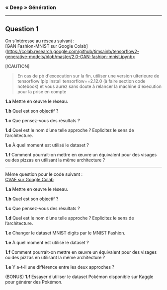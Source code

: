
###  « Deep » Génération

---

## Question 1

On s’intéresse au réseau suivant :  
[GAN Fashion-MNIST sur Google Colab](https://colab.research.google.com/github/timsainb/tensorflow2-generative-models/blob/master/2.0-GAN-fashion-mnist.ipynb> 

[!CAUTION]
> En cas de pb d'excecution sur la fin,  utiliser une version ulterieure de tensorflow
>!pip install tensorflow==2.12.0 (à faire section code notebook)
> et vous aurez sans doute  à relancer la machine d'execution pour la prise en compte

**1.a** Mettre en œuvre le réseau.

**1.b** Quel est son objectif ?

**1.c** Que pensez-vous des résultats ?

**1.d** Quel est le nom d’une telle approche ? Explicitez le sens de l’architecture.

**1.e** À quel moment est utilisé le dataset ?

**1.f** Comment pourrait-on mettre en œuvre un équivalent pour des visages ou des pizzas en utilisant la même architecture ?

---

Même question pour le code suivant :  
[CVAE sur Google Colab](https://colab.research.google.com/github/tensorflow/docs/blob/master/site/en/tutorials/generative/cvae.ipynb)

**1.a** Mettre en œuvre le réseau.

**1.b** Quel est son objectif ?

**1.c** Que pensez-vous des résultats ?

**1.d** Quel est le nom d’une telle approche ? Explicitez le sens de l’architecture.

**1.e** Changer le dataset MNIST digits par le MNIST Fashion.

**1.e** À quel moment est utilisé le dataset ?

**1.f** Comment pourrait-on mettre en œuvre un équivalent pour des visages ou des pizzas en utilisant la même architecture ?

**1.e** Y a-t-il une différence entre les deux approches ?

(BONUS) **1.f** Essayer d’utiliser le dataset Pokémon disponible sur Kaggle pour générer des Pokémon.
